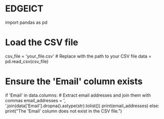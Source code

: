 # EDGEICT

import pandas as pd

# Load the CSV file
csv_file = 'your_file.csv'  # Replace with the path to your CSV file
data = pd.read_csv(csv_file)

# Ensure the 'Email' column exists
if 'Email' in data.columns:
    # Extract email addresses and join them with commas
    email_addresses = ', '.join(data['Email'].dropna().astype(str).tolist())
    print(email_addresses)
else:
    print("The 'Email' column does not exist in the CSV file.")
